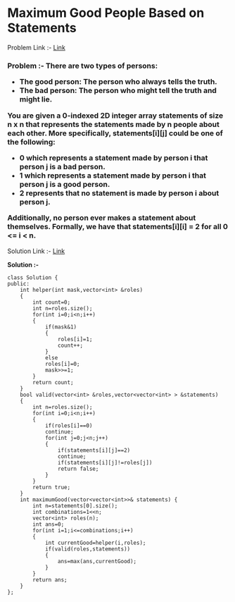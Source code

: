 # Maximum Good People Based on Statements

Problem Link :- [Link](https://leetcode.com/problems/maximum-good-people-based-on-statements/)

<h3>
Problem :- There are two types of persons:

  * The good person: The person who always tells the truth.
  * The bad person: The person who might tell the truth and might lie.
  
  
You are given a 0-indexed 2D integer array statements of size n x n that represents the statements made by n people about each other. More specifically, statements[i][j] could be one of the following:

  * 0 which represents a statement made by person i that person j is a bad person.
  * 1 which represents a statement made by person i that person j is a good person.
  * 2 represents that no statement is made by person i about person j.
  
  
Additionally, no person ever makes a statement about themselves. Formally, we have that statements[i][i] = 2 for all 0 <= i < n.
</h3>

Solution Link :- [Link](https://leetcode.com/problems/maximum-good-people-based-on-statements/submissions/872518219/)

**Solution :-**
```
class Solution {
public:
    int helper(int mask,vector<int> &roles)
    {
        int count=0;
        int n=roles.size();
        for(int i=0;i<n;i++)
        {
            if(mask&1)
            {
                roles[i]=1;
                count++;
            }
            else
            roles[i]=0;
            mask>>=1;
        }
        return count;
    }
    bool valid(vector<int> &roles,vector<vector<int> > &statements)
    {
        int n=roles.size();
        for(int i=0;i<n;i++)
        {
            if(roles[i]==0)
            continue;
            for(int j=0;j<n;j++)
            {
                if(statements[i][j]==2)
                continue;
                if(statements[i][j]!=roles[j])
                return false;
            }
        }
        return true;
    }
    int maximumGood(vector<vector<int>>& statements) {
        int n=statements[0].size();
        int combinations=1<<n;
        vector<int> roles(n);
        int ans=0;
        for(int i=1;i<=combinations;i++)
        {
            int currentGood=helper(i,roles);
            if(valid(roles,statements))
            {
                ans=max(ans,currentGood);
            }
        }
        return ans;
    }
};
```
